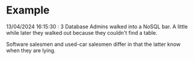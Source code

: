 # Example

<!-- replace-with-date starts -->
13/04/2024 16:15:30 : 3 Database Admins walked into a NoSQL bar. A little while later they walked out because they couldn't find a table.
<!-- replace-with-date ends -->

<!-- replace-with-joke starts -->
Software salesmen and used-car salesmen differ in that the latter know when they are lying.
<!-- replace-with-joke ends -->